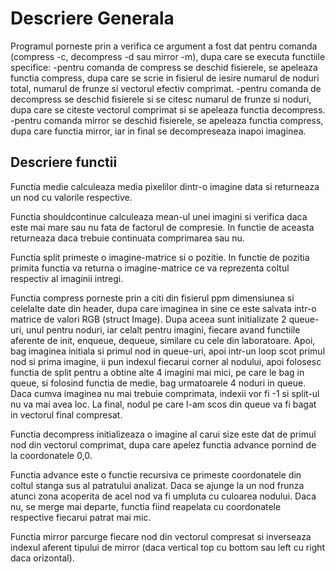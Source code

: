 # Descriere Generala

Programul porneste prin a verifica ce argument a fost dat pentru comanda (compress -c, decompress -d sau mirror -m), dupa care se executa functiile specifice:
-pentru comanda de compress se deschid fisierele, se apeleaza functia compress, dupa care se scrie in fisierul de iesire numarul de noduri total, numarul de frunze si vectorul efectiv comprimat.
-pentru comanda de decompress se deschid fisierele si se citesc numarul de frunze si noduri, dupa care se citeste vectorul comprimat si se apeleaza functia decompress.
-pentru comanda mirror se deschid fisierele, se apeleaza functia compress, dupa care functia mirror, iar in final se decompreseaza inapoi imaginea.

## Descriere functii

Functia medie calculeaza media pixelilor dintr-o imagine data si returneaza un nod cu valorile respective.

Functia shouldcontinue calculeaza mean-ul unei imagini si verifica daca este mai mare sau nu fata de factorul de compresie. In functie de aceasta returneaza daca trebuie continuata comprimarea sau nu.

Functia split primeste o imagine-matrice si o pozitie. In functie de pozitia primita functia va returna o imagine-matrice ce va reprezenta coltul respectiv al imaginii intregi.

Functia compress porneste prin a citi din fisierul ppm dimensiunea si celelalte date din header, dupa care imaginea in sine ce este salvata intr-o matrice de valori RGB (struct Image). Dupa aceea sunt initializate 2 queue-uri, unul pentru noduri, iar celalt pentru imagini, fiecare avand functiile aferente de init, enqueue, dequeue, similare cu cele din laboratoare. Apoi, bag imaginea initiala si primul nod in queue-uri, apoi intr-un loop scot primul nod si prima imagine, ii pun indexul fiecarui corner al nodului, apoi folosesc functia de split pentru a obtine alte 4 imagini mai mici, pe care le bag in queue, si folosind functia de medie, bag urmatoarele 4 noduri in queue. Daca cumva imaginea nu mai trebuie comprimata, indexii vor fi -1 si split-ul nu va mai avea loc. La final, nodul pe care l-am scos din queue va fi bagat in vectorul final compresat. 

Functia decompress initializeaza o imagine al carui size este dat de primul nod din vectorul comprimat, dupa care apelez functia advance pornind de la coordonatele 0,0.

Functia advance este o functie recursiva ce primeste coordonatele din coltul stanga sus al patratului analizat. Daca se ajunge la un nod frunza atunci zona acoperita de acel nod va fi umpluta cu culoarea nodului. Daca nu, se merge mai departe, functia fiind reapelata cu coordonatele respective fiecarui patrat mai mic.

Functia mirror parcurge fiecare nod din vectorul compresat si inverseaza indexul aferent tipului de mirror (daca vertical top cu bottom sau left cu right daca orizontal).
